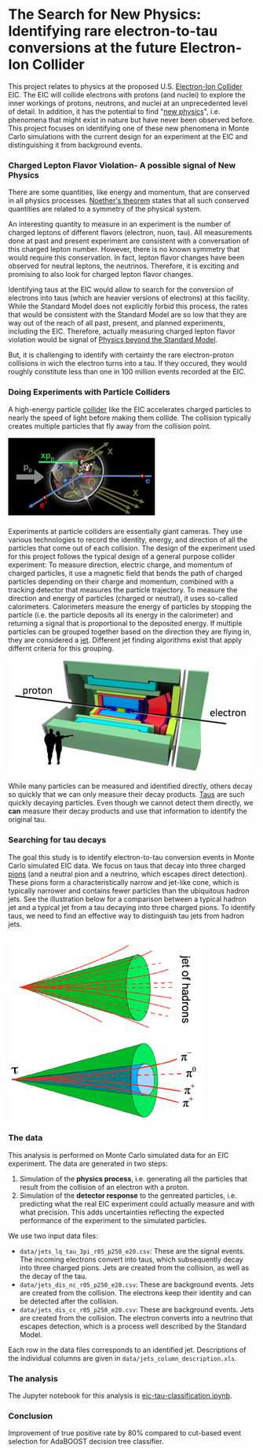 # The Search for New Physics: Identifying rare electron-to-tau conversions at the future Electron-Ion Collider
This project relates to physics at the proposed U.S. [Electron-Ion Collider](https://www.bnl.gov/bnlweb/pubaf/fact_sheet/pdf/EIC_Brochure.pdf) EIC. The EIC will collide electrons with protons (and nuclei) to explore the inner workings of protons, neutrons, and nuclei at an unprecedented level of detail. In addition, it has the potential to find "[new physics](https://en.wikipedia.org/wiki/Physics_beyond_the_Standard_Model)", i.e. phenomena that might exist in nature but have never been observed before. This project focuses on identifying one of these new phenomena in Monte Carlo simulations with the current design for an experiment at the EIC and distinguishing it from background events.

### Charged Lepton Flavor Violation- A possible signal of New Physics
There are some quantities, like energy and momentum, that are conserved in all physics processes. <a href="https://en.wikipedia.org/wiki/Noether%27s_theorem">Noether's theorem</a> states that all such conserved quantities are related to a symmetry of the physical system.

An interesting quantity to measure in an experiment is the number of charged leptons of different flavors (electron, nuon, tau). All measurements done at past and present experiment are consistent with a conversation of this charged lepton number. However, there is no known symmetry that would require this conservation. In fact, lepton flavor changes have been observed for neutral leptons, the neutrinos. Therefore, it is exciting and promising to also look for charged lepton flavor changes.

Identifying taus at the EIC would allow to search for the conversion of electrons into taus (which are heavier versions of electrons) at this facility. While the Standard Model does not explicitly forbid this process, the rates that would be consistent with the Standard Model are so low that they are way out of the reach of all past, present, and planned experiments, including the EIC. Therefore, actually measuring charged lepton flavor violation would be signal of [Physics beyond the Standard Model](https://en.wikipedia.org/wiki/Physics_beyond_the_Standard_Model).

But, it is challenging to identify with certainty the rare electron-proton collisions in wich the electron turns into a tau. If they occured, they would roughly constitute less than one in 100 million events recorded at the EIC.

### Doing Experiments with Particle Colliders
A high-energy particle [collider](https://en.wikipedia.org/wiki/Collider) like the EIC accelerates charged particles to nearly the speed of light before making them collide. The collision typically creates multiple particles that fly away from the collision point.

<img src="figures/e-p-collision-dis.png" alt="Electron-proton collision at high energy." style="width: 300px;"/>

Experiments at particle colliders are essentially giant cameras. They use various technologies to record the identity, energy, and direction of all the particles that come out of each collision. The design of the experiment used for this project follows the typical design of a general purpose collider experiment: To measure direction, electric charge, and momentum of charged particles, it use a magnetic field that bends the path of charged particles depending on their charge and momentum, combined with a tracking detector that measures the particle trajectory. To measure the direction and energy of particles (charged or neutral), it uses so-called calorimeters. Calorimeters measure the energy of particles by stopping the particle (i.e. the particle deposits all its energy in the calorimeter) and returning a signal that is proportional to the deposited energy. If multiple particles can be grouped together based on the direction they are flying in, they are considered a <a href="https://en.wikipedia.org/wiki/Jet_(particle_physics)">jet</a>. Different jet finding algorithms exist that apply differnt criteria for this grouping.

<img src="figures/eic_experiment.png" alt="Example design of an Electron-Ion Collider experiment." style="width: 500px;"/>

While many particles can be measured and identified directly, others decay so quickly that we can only measure their decay products. <a href="https://en.wikipedia.org/wiki/Tau_(particle)">Taus</a> are such quickly decaying particles. Even though we cannot detect them directly, we __can__ measure their decay products and use that information to identify the original tau.


### Searching for tau decays
The goal this study is to identify electron-to-tau conversion events in Monte Carlo simulated EIC data. We focus on taus that decay into three charged [pions](https://en.wikipedia.org/wiki/Pion) (and a neutral pion and a neutrino, which escapes direct detection). These pions form a characteristically narrow and jet-like cone, which is typically narrower and contains fewer particles than the ubiquitous hadron jets. See the illustration below for a comparison between a typical hadron jet and a typical jet from a tau decaying into three charged pions. To identify taus, we need to find an effective way to distinguish tau jets from hadron jets.

<br>

<img src="figures/tau_signature.jpg" alt="Experimental signature of a tau lepton decaying into pions." style="width: 400px;"/>


### The data
This analysis is performed on Monte Carlo simulated data for an EIC experiment. The data are generated in two steps:

1. Simulation of the __physics process__, i.e. generating all the particles that result from the collision of an electron with a proton.
2. Simulation of the __detector response__ to the genreated particles, i.e. predicting what the real EIC experiment could actually measure and with what precision. This adds uncertainties reflecting the expected performance of the experiment to the simulated particles.

We use two input data files:
* `data/jets_lq_tau_3pi_r05_p250_e20.csv`: These are the signal events. The incoming electrons convert into taus, which subsequently decay into three charged pions. Jets are created from the collision, as well as the decay of the tau.
* `data/jets_dis_nc_r05_p250_e20.csv`: These are background events. Jets are created from the collision. The electrons keep their identity and can be detected after the collision.
* `data/jets_dis_cc_r05_p250_e20.csv`: These are background events. Jets are created from the collision. The electron converts into a neutrino that escapes detection, which is a process well described by the Standard Model.

Each row in the data files corresponds to an identified jet. Descriptions of the individual columns are given in `data/jets_column_description.xls`.


### The analysis
The Jupyter notebook for this analysis is [eic-tau-classification.ipynb](eic-tau-classification.ipynb).


### Conclusion
Improvement of true positive rate by 80% compared to cut-based event selection for AdaBOOST decision tree classifier.
